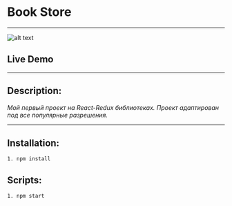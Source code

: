 # Book Store
---
![alt text](<./ProjectPreview.gif>)


## Live Demo
---

## Description:

_Мой первый проект на React-Redux библиотеках._ 
_Проект адаптирован под все популярные разрешения._

---

## Installation:

```
1. npm install
```

## Scripts:

```
1. npm start
```